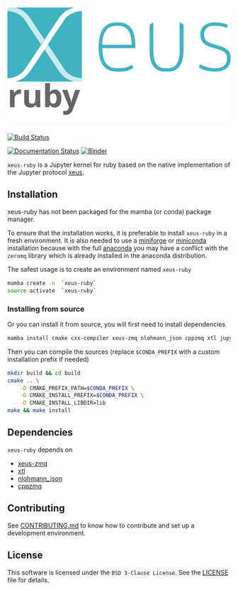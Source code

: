 # ![xeus-ruby](docs/source/xeus-logo.svg)

[![Build Status](https://github.com/IsabelParedes/xeus-ruby/actions/workflows/main.yml/badge.svg)](https://github.com/IsabelParedes/xeus-ruby/actions/workflows/main.yml)

[![Documentation Status](http://readthedocs.org/projects/xeus-ruby/badge/?version=latest)](https://xeus-rubyreadthedocs.io/en/latest/?badge=latest)
[![Binder](https://mybinder.org/badge_logo.svg)](https://mybinder.org/v2/gh/IsabelParedes/xeus-ruby/main?urlpath=/lab/tree/notebooks/xeus-ruby.ipynb)

`xeus-ruby` is a Jupyter kernel for ruby based on the native implementation of the
Jupyter protocol [xeus](https://github.com/jupyter-xeus/xeus).

## Installation

xeus-ruby has not been packaged for the mamba (or conda) package manager.

To ensure that the installation works, it is preferable to install `xeus-ruby` in a
fresh environment. It is also needed to use a
[miniforge](https://github.com/conda-forge/miniforge#mambaforge) or
[miniconda](https://conda.io/miniconda.html) installation because with the full
[anaconda](https://www.anaconda.com/) you may have a conflict with the `zeromq` library
which is already installed in the anaconda distribution.

The safest usage is to create an environment named `xeus-ruby`

```bash
mamba create -n  `xeus-ruby`
source activate  `xeus-ruby`
```

<!-- ### Installing from conda-forge

Then you can install in this environment `xeus-ruby` and its dependencies

```bash
mamba install`xeus-ruby` notebook -c conda-forge
``` -->

### Installing from source

Or you can install it from source, you will first need to install dependencies

```bash
mamba install cmake cxx-compiler xeus-zmq nlohmann_json cppzmq xtl jupyterlab -c conda-forge
```

Then you can compile the sources (replace `$CONDA_PREFIX` with a custom installation
prefix if needed)

```bash
mkdir build && cd build
cmake .. \
    -D CMAKE_PREFIX_PATH=$CONDA_PREFIX \
    -D CMAKE_INSTALL_PREFIX=$CONDA_PREFIX \
    -D CMAKE_INSTALL_LIBDIR=lib
make && make install
```

<!-- ## Trying it online

To try out xeus-ruby interactively in your web browser, just click on the binder link:
(Once Conda Package is Ready)

[![Binder](binder-logo.svg)](https://mybinder.org/v2/gh/IsabelParedes/xeus-ruby/main?urlpath=/lab/tree/notebooks/xeus-ruby.ipynb) -->



<!-- ## Documentation

To get started with using `xeus-ruby`, check out the full documentation

http://xeus-ruby.readthedocs.io -->


## Dependencies

`xeus-ruby` depends on

- [xeus-zmq](https://github.com/jupyter-xeus/xeus-zmq)
- [xtl](https://github.com/xtensor-stack/xtl)
- [nlohmann_json](https://github.com/nlohmann/json)
- [cppzmq](https://github.com/zeromq/cppzmq)

## Contributing

See [CONTRIBUTING.md](./CONTRIBUTING.md) to know how to contribute and set up a
development environment.

## License

This software is licensed under the `BSD 3-Clause License`. See the [LICENSE](LICENSE)
file for details.
